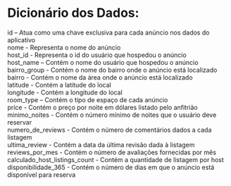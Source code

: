 # Dicionário dos Dados:

id – Atua como uma chave exclusiva para cada anúncio nos dados do aplicativo  
nome - Representa o nome do anúncio  
host_id - Representa o id do usuário que hospedou o anúncio  
host_name – Contém o nome do usuário que hospedou o anúncio  
bairro_group - Contém o nome do bairro onde o anúncio está localizado  
bairro - Contém o nome da área onde o anúncio está localizado  
latitude - Contém a latitude do local  
longitude - Contém a longitude do local  
room_type – Contém o tipo de espaço de cada anúncio  
price - Contém o preço por noite em dólares listado pelo anfitrião  
minimo_noites - Contém o número mínimo de noites que o usuário deve reservar  
numero_de_reviews - Contém o número de comentários dados a cada listagem  
ultima_review - Contém a data da última revisão dada à listagem  
reviews_por_mes - Contém o número de avaliações fornecidas por mês  
calculado_host_listings_count - Contém a quantidade de listagem por host  
disponibilidade_365 - Contém o número de dias em que o anúncio está disponível para reserva  